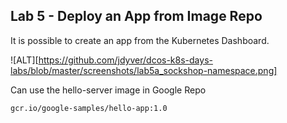 ## Lab 5 - Deploy an App from Image Repo

It is possible to create an app from the Kubernetes Dashboard. 

![ALT][https://github.com/jdyver/dcos-k8s-days-labs/blob/master/screenshots/lab5a_sockshop-namespace.png]

Can use the hello-server image in Google Repo

```
gcr.io/google-samples/hello-app:1.0
```
